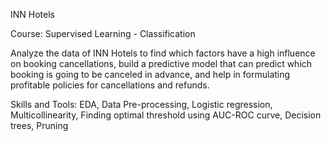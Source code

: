 INN Hotels
 
Course: Supervised Learning - Classification

Analyze the data of INN Hotels to find which factors have a high influence on booking cancellations, build a predictive model that can predict which booking is going to be canceled in advance, and help in formulating profitable policies for cancellations and refunds.

Skills and Tools:
EDA, Data Pre-processing, Logistic regression, Multicollinearity, Finding optimal threshold using AUC-ROC curve, Decision trees, Pruning
